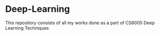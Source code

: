 # Deep-Learning
This repository consists of all my works done as a part of CS6005 Deep Learning Techniques

